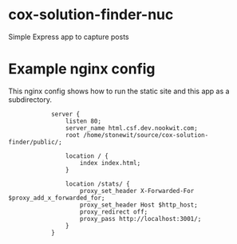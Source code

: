 # cox-solution-finder-nuc

Simple Express app to capture posts


# Example nginx config

This nginx config shows how to run the static site and this app as a subdirectory.

				server {
					listen 80;
					server_name html.csf.dev.nookwit.com;
					root /home/stonewit/source/cox-solution-finder/public/;

					location / {
						index index.html;
					}

					location /stats/ {
						proxy_set_header X-Forwarded-For $proxy_add_x_forwarded_for;
						proxy_set_header Host $http_host;
						proxy_redirect off;
						proxy_pass http://localhost:3001/;
					}
				}
